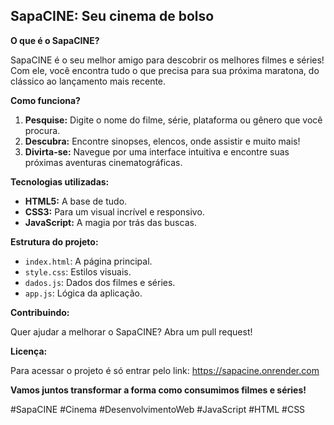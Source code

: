 ## SapaCINE: Seu cinema de bolso 

**O que é o SapaCINE?**

SapaCINE é o seu melhor amigo para descobrir os melhores filmes e séries! Com ele, você encontra tudo o que precisa para sua próxima maratona, do clássico ao lançamento mais recente.

**Como funciona?**

1. **Pesquise:** Digite o nome do filme, série, plataforma ou gênero que você procura.
2. **Descubra:** Encontre sinopses, elencos, onde assistir e muito mais!
3. **Divirta-se:** Navegue por uma interface intuitiva e encontre suas próximas aventuras cinematográficas.

**Tecnologias utilizadas:**

* **HTML5:** A base de tudo.
* **CSS3:** Para um visual incrível e responsivo.
* **JavaScript:** A magia por trás das buscas.

**Estrutura do projeto:**

* `index.html`: A página principal.
* `style.css`: Estilos visuais.
* `dados.js`: Dados dos filmes e séries.
* `app.js`: Lógica da aplicação.

**Contribuindo:**

Quer ajudar a melhorar o SapaCINE? Abra um pull request!

**Licença:**

Para acessar o projeto é só entrar pelo link: https://sapacine.onrender.com

**Vamos juntos transformar a forma como consumimos filmes e séries!**

#SapaCINE #Cinema #DesenvolvimentoWeb #JavaScript #HTML #CSS
